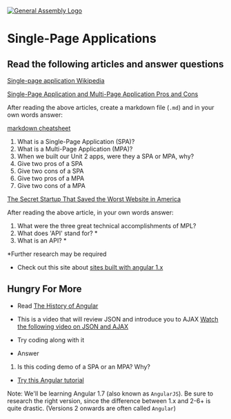 [![General Assembly Logo](/ga_cog.png)](https://generalassemb.ly)

# Single-Page Applications

## Read the following articles and answer questions

[Single-page application Wikipedia](https://en.wikipedia.org/wiki/Single-page_application)


[Single-Page Application and Multi-Page Application Pros and Cons](https://medium.com/@NeotericEU/single-page-application-vs-multiple-page-application-2591588efe58)

After reading the above articles, create a markdown file (`.md`) and  in your own words answer:

[markdown cheatsheet](https://github.com/adam-p/markdown-here/wiki/Markdown-Cheatsheet)

1. What is a Single-Page Application (SPA)?
2. What is a Multi-Page Application (MPA)?
3. When we built our Unit 2 apps, were they a SPA or MPA, why?
4. Give two pros of a SPA
5. Give two cons of a SPA
6. Give two pros of a MPA
7. Give two cons of a MPA

[The Secret Startup That Saved the Worst Website in America](https://www.theatlantic.com/technology/archive/2015/07/the-secret-startup-saved-healthcare-gov-the-worst-website-in-america/397784/)

After reading the above article, in your own words answer:

1. What were the three great technical accomplishments of MPL?
2. What does 'API' stand for? *
3. What is an API? *

*Further research may be required

- Check out this site about [sites built with angular 1.x](https://www.madewithangular.com/categories/angularjs)

## Hungry For More

- Read [The History of Angular](https://medium.com/the-startup-lab-blog/the-history-of-angular-3e36f7e828c7)

- This is a video that will review JSON and introduce you to AJAX
[Watch the following video on JSON and AJAX](https://www.youtube.com/watch?v=rJesac0_Ftw)
- Try coding along with it
- Answer
1. Is this coding demo of a SPA or an MPA? Why?

- [Try this Angular tutorial](https://www.codeschool.com/courses/shaping-up-with-angularjs)

Note: We'll be learning Angular 1.7 (also known as `AngularJS`). Be sure to research the right version, since the difference between 1.x and 2-6+ is quite drastic. (Versions 2 onwards are often called `Angular`)
